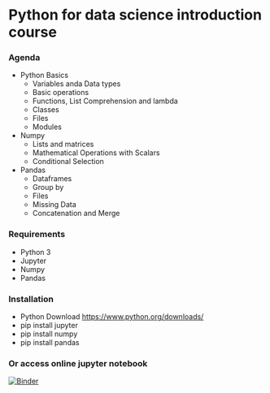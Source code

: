 # Python for data science introduction course

### Agenda

* Python Basics
  * Variables anda Data types
  * Basic operations
  * Functions, List Comprehension and lambda
  * Classes
  * Files
  * Modules
* Numpy
  * Lists and matrices
  * Mathematical Operations with Scalars
  * Conditional Selection
* Pandas
  * Dataframes
  * Group by
  * Files
  * Missing Data
  * Concatenation and Merge
  
### Requirements

* Python 3
* Jupyter
* Numpy
* Pandas

### Installation

* Python Download https://www.python.org/downloads/
* pip install jupyter
* pip install numpy
* pip install pandas

### Or access online jupyter notebook
[![Binder](https://mybinder.org/badge_logo.svg)](https://mybinder.org/v2/gh/Allanflo88/python-for-data-science-introduction-course.git/master)
  
